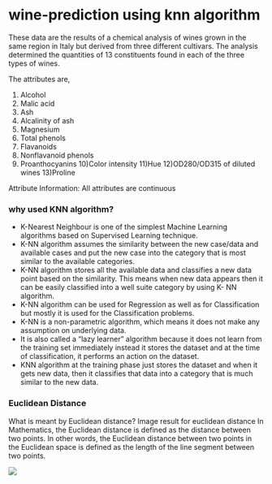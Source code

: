 # wine-prediction using knn algorithm

These data are the results of a chemical analysis of wines grown in the same region in
Italy but derived from three different cultivars. The analysis determined the quantities of
13 constituents found in each of the three types of wines.

The attributes are,
1) Alcohol
2) Malic acid
3) Ash
4) Alcalinity of ash
5) Magnesium
6) Total phenols
7) Flavanoids
8) Nonflavanoid phenols
9) Proanthocyanins
10)Color intensity
11)Hue
12)OD280/OD315 of diluted wines
13)Proline

Attribute Information:
All attributes are continuous

<h3>why used KNN algorithm?</h3>

<ul>
<li>K-Nearest Neighbour is one of the simplest Machine Learning algorithms based on Supervised Learning technique.</li>
<li>K-NN algorithm assumes the similarity between the new case/data and available cases and put the new case into the category that is most similar to the available categories.</li>
<li>K-NN algorithm stores all the available data and classifies a new data point based on the similarity. This means when new data appears then it can be easily classified into a well suite category by using K- NN algorithm.</li>
<li>K-NN algorithm can be used for Regression as well as for Classification but mostly it is used for the Classification problems.</li>
<li>K-NN is a non-parametric algorithm, which means it does not make any assumption on underlying data.</li>
  <li>It is also called a <q>lazy learner</q> algorithm because it does not learn from the training set immediately instead it stores the dataset and at the time of classification, it performs an action on the dataset.</li>
<li>KNN algorithm at the training phase just stores the dataset and when it gets new data, then it classifies that data into a category that is much similar to the new data.</li>
</ul>
  
<h3>Euclidean Distance</h3>

What is meant by Euclidean distance?
Image result for euclidean distance
In Mathematics, the Euclidean distance is defined as the distance between two points. In other words, the Euclidean distance between two points in the Euclidean space is defined as the length of the line segment between two points.

<img src="https://www.gstatic.com/education/formulas2/472522532/en/euclidean_distance.svg" color="white"/>
